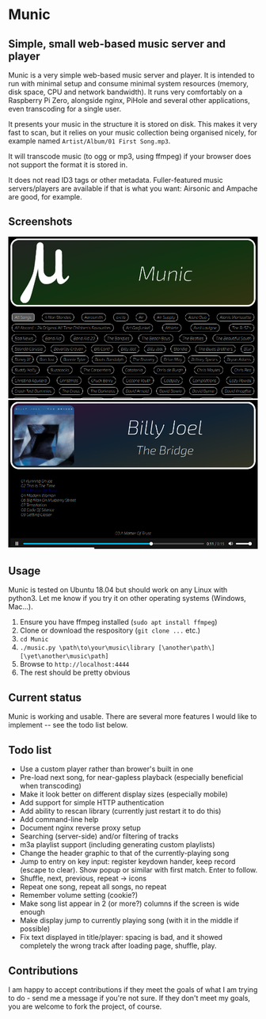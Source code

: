 # Munic
## Simple, small web-based music server and player
Munic is a very simple web-based music server and player.  It is intended to run with minimal setup and consume minimal system resources (memory, disk space, CPU and network bandwidth).  It runs very comfortably on a Raspberry Pi Zero, alongside nginx, PiHole and several other applications, even transcoding for a single user.

It presents your music in the structure it is stored on disk.  This makes it very fast to scan, but it relies on your music collection being organised nicely, for example named `Artist/Album/01 First Song.mp3`.

It will transcode music (to ogg or mp3, using ffmpeg) if your browser does not support the format it is stored in.

It does not read ID3 tags or other metadata.  Fuller-featured music servers/players are available if that is what you want: Airsonic and Ampache are good, for example.

## Screenshots
![Front page](screenshots/Screenshot1.png "Front page showing list of artists")
![Album view](screenshots/Screenshot2.png "An album")

## Usage
Munic is tested on Ubuntu 18.04 but should work on any Linux with python3.  Let me know if you try it on other operating systems (Windows, Mac...).

1. Ensure you have ffmpeg installed (`sudo apt install ffmpeg`)
1. Clone or download the respository (`git clone ...` etc.)
2. `cd Munic`
3. `./music.py \path\to\your\music\library [\another\path\] [\yet\another\music\path]`
4. Browse to `http://localhost:4444`
5. The rest should be pretty obvious

## Current status
Munic is working and usable.  There are several more features I would like to implement -- see the todo list below.

## Todo list
- Use a custom player rather than brower's built in one
- Pre-load next song, for near-gapless playback (especially beneficial when transcoding)
- Make it look better on different display sizes (especially mobile)
- Add support for simple HTTP authentication
- Add ability to rescan library (currently just restart it to do this)
- Add command-line help
- Document nginx reverse proxy setup
- Searching (server-side) and/or filtering of tracks
- m3a playlist support (including generating custom playlists)
- Change the header graphic to that of the currently-playing song
- Jump to entry on key input: register keydown hander, keep record (escape to clear). Show popup or similar with first match. Enter to follow.
- Shuffle, next, previous, repeat -> icons
- Repeat one song, repeat all songs, no repeat
- Remember volume setting (cookie?)
- Make song list appear in 2 (or more?) columns if the screen is wide enough
- Make display jump to currently playing song (with it in the middle if possible)
- Fix text displayed in title/player: spacing is bad, and it showed completely the wrong track after loading page, shuffle, play.


## Contributions
I am happy to accept contributions if they meet the goals of what I am trying to do - send me a message if you're not sure.  If they don't meet my goals, you are welcome to fork the project, of course.
